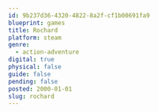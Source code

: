 ```yaml
---
id: 9b237d36-4320-4822-8a2f-cf1b00691fa9
blueprint: games
title: Rochard
platform: steam
genre:
  - action-adventure
digital: true
physical: false
guide: false
pending: false
posted: 2000-01-01
slug: rochard
---
```


